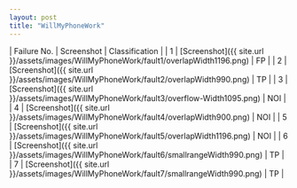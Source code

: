 ```yaml
---
layout: post
title: "WillMyPhoneWork"
---
```

| Failure No. | Screenshot | Classification |
| 1 | [Screenshot]({{ site.url }}/assets/images/WillMyPhoneWork/fault1/overlapWidth1196.png) | FP |
| 2 | [Screenshot]({{ site.url }}/assets/images/WillMyPhoneWork/fault2/overlapWidth990.png) | TP |
| 3 | [Screenshot]({{ site.url }}/assets/images/WillMyPhoneWork/fault3/overflow-Width1095.png) | NOI |
| 4 | [Screenshot]({{ site.url }}/assets/images/WillMyPhoneWork/fault4/overlapWidth900.png) | NOI |
| 5 | [Screenshot]({{ site.url }}/assets/images/WillMyPhoneWork/fault5/overlapWidth1196.png) | NOI |
| 6 | [Screenshot]({{ site.url }}/assets/images/WillMyPhoneWork/fault6/smallrangeWidth990.png) | TP |
| 7 | [Screenshot]({{ site.url }}/assets/images/WillMyPhoneWork/fault7/smallrangeWidth990.png) | TP |
